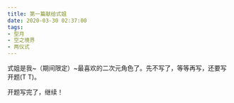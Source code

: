 ```yaml
---
title: 第一篇献给式姐
date: 2020-03-30 02:37:00
tags:
- 型月
- 空之境界
- 两仪式
---
```


式姐是我~（期间限定）~最喜欢的二次元角色了。先不写了，等等再写，还要写开题(T T)。

开题写完了，继续！
